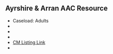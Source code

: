 
## Ayrshire & Arran AAC Resource

- Caseload: Adults 
- <i class="fa fa-phone"></i> 
- <i class="fa fa-envelope"></i> 
- <i class="fa fa-home"></i> []()
- [CM Listing Link]()
- 
